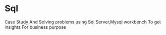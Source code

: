 # Sql
Case Study And Solving problems using Sql Server,Mysql workbench
To get insights For business purpose
